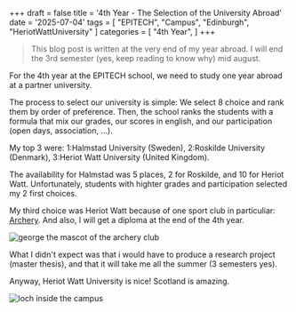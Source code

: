 +++
draft = false
title = '4th Year - The Selection of the University Abroad'
date = '2025-07-04'
tags = [
    "EPITECH",
    "Campus",
    "Edinburgh",
    "HeriotWattUniversity"
]
categories = [
    "4th Year",
]
+++

> This blog post is written at the very end of my year abroad. I will end the 3rd semester (yes, keep reading to know why) mid august.

For the 4th year at the EPITECH school, we need to study one year abroad at a partner university.

The process to select our university is simple: We select 8 choice and rank them by order of preference.
Then, the school ranks the students with a formula that mix our grades, our scores in english, and our participation (open days, association, ...).

My top 3 were: 1:Halmstad University (Sweden), 2:Roskilde University (Denmark), 3:Heriot Watt University (United Kingdom).

The availability for Halmstad was 5 places, 2 for Roskilde, and 10 for Heriot Watt. Unfortunately, students with highter grades and participation selected my 2 first choices.

My third choice was Heriot Watt because of one sport club in particuliar: [Archery](https://www.instagram.com/heriotwattarcheryclub/). And also, I will get a diploma at the end of the 4th year.

![george the mascot of the archery club](/images/4thyear/archery_george.jpg)

What I didn't expect was that i would have to produce a research project (master thesis), and that it will take me all the summer (3 semesters yes).

Anyway, Heriot Watt University is nice! Scotland is amazing.

![loch inside the campus](/images/4thyear/campus_loch_1.jpg)
